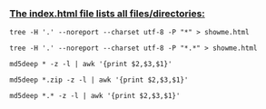  ### [The index.html file lists all files/directories:](https://stackoverflow.com/a/46383157)

    tree -H '.' --noreport --charset utf-8 -P "*" > showme.html

    tree -H '.' --noreport --charset utf-8 -P "*.*" > showme.html

    md5deep * -z -l | awk '{print $2,$3,$1}'

    md5deep *.zip -z -l | awk '{print $2,$3,$1}'

    md5deep *.* -z -l | awk '{print $2,$3,$1}'
